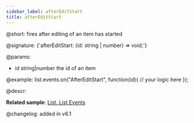 ```yaml
---
sidebar_label: afterEditStart
title: afterEditStart
---          
```


@short: fires after editing of an item has started

@signature: {'afterEditStart: (id: string | number) => void;'}
	
@params:
- id		string|number		the id of an item

@example:
list.events.on("AfterEditStart", function(id){
	// your logic here
});

@descr:

**Related sample**: [List. List Events	](https://snippet.dhtmlx.com/iwt1yd61)

@changelog: added in v6.1
